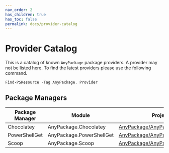 ```yaml
---
nav_order: 2
has_children: true
has_toc: false
permalink: docs/provider-catalog
---
```


# Provider Catalog

This is a catalog of known `AnyPackage` package providers.
A provider may not be listed here.
To find the latest providers please use the following command.

```powershell
Find-PSResource -Tag AnyPackage, Provider
```

## Package Managers

| Package Manager | Module                   | Project Page    |
| --------------- | ------------------------ | --------------- |
| Chocolatey      | AnyPackage.Chocolatey    | [AnyPackage/AnyPackage.Chocolatey](https://github.com/AnyPackage/AnyPackage.Chocolatey) |
| PowerShellGet   | AnyPackage.PowerShellGet | [AnyPackage/AnyPackage.PowerShellGet](https://github.com/AnyPackage/AnyPackage.PowerShellGet) |
| Scoop           | AnyPackage.Scoop         | [AnyPackage/AnyPackage.Scoop](https://github.com/AnyPackage/AnyPackage.Scoop) |
